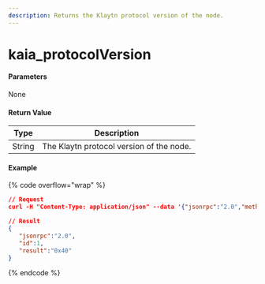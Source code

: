 ```yaml
---
description: Returns the Klaytn protocol version of the node.
---
```


# kaia\_protocolVersion

#### **Parameters**

None

#### **Return Value**

| Type   | Description                              |
| ------ | ---------------------------------------- |
| String | The Klaytn protocol version of the node. |

#### Example

{% code overflow="wrap" %}
```json
// Request
curl -H "Content-Type: application/json" --data '{"jsonrpc":"2.0","method":"kaia_protocolVersion","params":[],"id":1}' http://kaia.blockpi.network/v1/rpc/your-api-key

// Result
{
   "jsonrpc":"2.0",
   "id":1,
   "result":"0x40"
}
```
{% endcode %}
